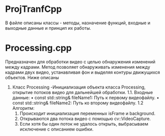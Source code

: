 # ProjTranfCpp

В файле описаны классы - методы, назначение функций, входные и выходные данные и принцип их работы.

# Processing.cpp
 Предназначен для обработки видео с целью обнаружения изменений между кадрами. Метод позволяет обнаруживать изменения между кадрами двух видео, устанавливая фон и выделяя контуры движущихся объектов. Ниже описаны 
  1. Класс Processing -Инициализация объекта класса Processing, открытие потоков видео для дальнейшей обработки.
     1.1. Входные данные:
        •	const std::string& fileName1: Путь к первому видеофайлу.
        •	const std::string& fileName2: Путь ко второму видеофайлу.
     1.2 Алгоритм:
      1.	Происходит инициализация переменных isFrame и background.
      2.	Открываются два потока видео с помощью cv::VideoCapture.
      3.	Если хотя бы один поток не удалось открыть, выбрасываем исключение с описанием ошибки.
  
